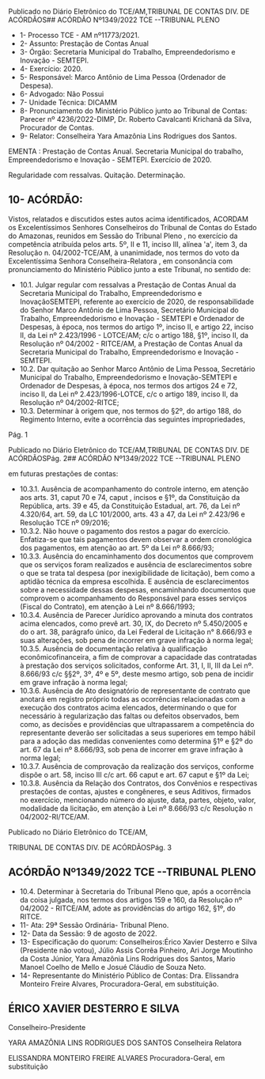 Publicado  no  Diário  Eletrônico do TCE/AM,TRIBUNAL DE CONTAS DIV. DE ACÓRDÃOS## ACÓRDÃO Nº1349/2022  TCE --TRIBUNAL PLENO

- 1- Processo TCE - AM nº11773/2021.
- 2- Assunto: Prestação de Contas Anual
- 3- Órgão: Secretaria Municipal do Trabalho, Empreendedorismo e Inovação - SEMTEPI.
- 4- Exercício: 2020.
- 5- Responsável: Marco Antônio de Lima Pessoa (Ordenador de Despesa).
- 6- Advogado: Não Possui
- 7- Unidade Técnica: DICAMM
- 8- Pronunciamento  do  Ministério  Público  junto  ao  Tribunal  de  Contas: Parecer  nº 4236/2022-DIMP, Dr. Roberto Cavalcanti Krichanã da Silva, Procurador de Contas.
- 9- Relator: Conselheira Yara Amazônia Lins Rodrigues dos Santos.

EMENTA : Prestação  de  Contas  Anual.  Secretaria Municipal do trabalho, Empreendedorismo e Inovação - SEMTEPI. Exercício de 2020.

Regularidade com ressalvas. Quitação. Determinação.

## 10-  ACÓRDÃO:

Vistos, relatados e discutidos estes autos acima identificados, ACORDAM os Excelentíssimos Senhores Conselheiros do Tribunal de Contas do Estado do Amazonas, reunidos em Sessão do Tribunal Pleno , no exercício da competência atribuída pelos arts. 5º, II e 11, inciso III, alínea 'a', item 3, da Resolução n. 04/2002-TCE/AM, à unanimidade, nos termos do voto da Excelentíssima Senhora Conselheira-Relatora ,  em consonância com pronunciamento do Ministério Público junto a este Tribunal, no sentido de:

- 10.1. Julgar  regular  com  ressalvas a  Prestação  de  Contas  Anual  da Secretaria  Municipal  do  Trabalho,  Empreendedorismo  e  InovaçãoSEMTEPI,  referente  ao  exercício  de  2020,  de  responsabilidade  do Senhor Marco  Antônio  de  Lima  Pessoa, Secretário  Municipal  do Trabalho, Empreendedorismo e Inovação - SEMTEPI e Ordenador de Despesas,  à  época, nos  termos  do  artigo  1º,  inciso  II,  e  artigo  22, inciso  II,  da  Lei  nº  2.423/1996  -  LOTCE/AM;  c/c  o  artigo  188,  §1º, inciso  II,  da  Resolução  nº  04/2002  -  RITCE/AM,  a  Prestação  de Contas Anual da Secretaria Municipal do Trabalho, Empreendedorismo e Inovação - SEMTEPI.
- 10.2. Dar quitação ao Senhor Marco Antônio de Lima Pessoa, Secretário Municipal  do  Trabalho,  Empreendedorismo  e  Inovação-SEMTEPI  e Ordenador  de  Despesas,  à  época,  nos  termos  dos  artigos  24  e  72, inciso II,  da  Lei  nº  2.423/1996-LOTCE, c/c o artigo 189, inciso II, da Resolução nº 04/2002-RITCE;
- 10.3. Determinar à  origem que,  nos  termos  do  §2º,  do  artigo  188,  do Regimento  Interno,  evite  a  ocorrência  das  seguintes  impropriedades,

Pág. 1

Publicado  no  Diário  Eletrônico do TCE/AM,TRIBUNAL DE CONTAS DIV. DE ACÓRDÃOSPág. 2## ACÓRDÃO Nº1349/2022  TCE --TRIBUNAL PLENO

em futuras prestações de contas:

- 10.3.1. Ausência de acompanhamento do controle interno, em atenção aos  arts.  31, caput 70  e  74, caput ,  incisos  e  §1º,  da  Constituição  da República,  arts.  39  e  45,  da  Constituição  Estadual,  art.  76,  da  Lei  nº 4.320/64, art. 59, da LC 101/2000, arts. 43 a 47, da Lei nº 2.423/96 e Resolução TCE nº 09/2016;
- 10.3.2. Não  houve  o  pagamento  dos  restos  a  pagar  do  exercício. Enfatiza-se que tais pagamentos devem observar a ordem cronológica dos pagamentos, em atenção ao art. 5º da Lei nº 8.666/93;
- 10.3.3. Ausência do encaminhamento dos documentos que comprovem que os serviços foram realizados e ausência de esclarecimentos sobre o que se trata tal despesa (por inexigibilidade de licitação), bem como a aptidão técnica da empresa escolhida. E ausência de esclarecimentos sobre  a  necessidade  dessas  despesas,  encaminhando  documentos que  comprovem  o  acompanhamento  do  Responsável  para  esses serviços (Fiscal do Contrato), em atenção à Lei nº 8.666/1993;
- 10.3.4. Ausência de Parecer Jurídico aprovando a minuta dos contratos acima elencados, como prevê art. 30, IX, do Decreto nº 5.450/2005 e do o art. 38, parágrafo único, da Lei Federal de Licitação n° 8.666/93 e suas alterações, sob pena de incorrer em grave infração à norma legal; 10.3.5. Ausência de documentação relativa à qualificação econômicofinanceira, a fim de  comprovar  a  capacidade  das  contratadas  à prestação dos serviços solicitados, conforme Art. 31, I, II, III da Lei nº. 8.666/93 c/c §§2º, 3º, 4º e 5º, deste mesmo artigo, sob pena de incidir em grave infração à norma legal;
- 10.3.6. Ausência de Ato designatório de representante de contrato que anotará  em registro  próprio  todas  as  ocorrências  relacionadas  com  a execução  dos  contratos  acima  elencados,  determinando  o  que  for necessário  à  regularização  das  faltas  ou  defeitos  observados,  bem como, as decisões e providências que ultrapassarem a competência do representante  deverão  ser  solicitadas  a  seus  superiores  em  tempo hábil para a adoção das medidas convenientes como determina §1º e §2º  do  art.  67  da  Lei  nº  8.666/93,  sob  pena  de  incorrer  em  grave infração à norma legal;
- 10.3.7. Ausência de comprovação da realização dos serviços, conforme dispõe o art. 58, inciso III c/c art. 66 caput e art. 67 caput e §1º da Lei;
- 10.3.8. Ausência da Relação dos Contratos, dos Convênios e respectivas  prestações  de  contas,  ajustes  e  congêneres,  e  seus Aditivos, firmados no exercício, mencionando número do ajuste, data, partes,  objeto,  valor,  modalidade  da  licitação,  em  atenção  à  Lei  nº 8.666/93 c/c Resolução n 04/2002-RI/TCE/AM.

Publicado  no  Diário  Eletrônico do TCE/AM,

TRIBUNAL DE CONTAS DIV. DE ACÓRDÃOSPág. 3

## ACÓRDÃO Nº1349/2022  TCE --TRIBUNAL PLENO

- 10.4. Determinar à Secretaria do Tribunal Pleno que, após a ocorrência da coisa  julgada,  nos  termos  dos  artigos  159  e  160,  da  Resolução  nº 04/2002  -  RITCE/AM,  adote  as  providências  do  artigo  162, §1º, do RITCE.
- 11-  Ata: 29ª Sessão Ordinária- Tribunal Pleno.
- 12-  Data da Sessão: 9 de agosto de 2022.
- 13-  Especificação do quorum: Conselheiros:Érico Xavier Desterro e Silva (Presidente não  votou),  Júlio  Assis  Corrêa  Pinheiro,  Ari  Jorge  Moutinho  da  Costa  Júnior,  Yara Amazônia Lins Rodrigues dos Santos, Mario Manoel Coelho de Mello e Josué Cláudio de Souza Neto.
- 14-  Representante do Ministério Público de Contas: Dra.  Elissandra  Monteiro  Freire Alvares, Procuradora-Geral, em substituição.

## ÉRICO XAVIER DESTERRO E SILVA

Conselheiro-Presidente

YARA AMAZÔNIA LINS RODRIGUES DOS SANTOS Conselheira Relatora

ELISSANDRA MONTEIRO FREIRE ALVARES Procuradora-Geral, em substituição